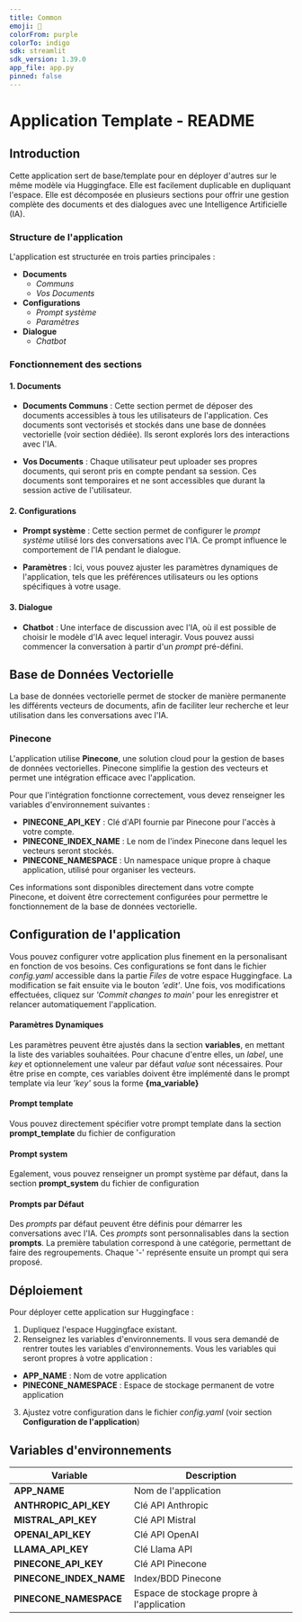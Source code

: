 ```yaml
---
title: Common
emoji: 🏢
colorFrom: purple
colorTo: indigo
sdk: streamlit
sdk_version: 1.39.0
app_file: app.py
pinned: false
---
```


<!-- Check out the configuration reference at https://huggingface.co/docs/hub/spaces-config-reference -->

# Application Template - README

## Introduction

Cette application sert de base/template pour en déployer d'autres sur le même modèle via Huggingface. Elle est facilement duplicable en dupliquant l'espace. Elle est décomposée en plusieurs sections pour offrir une gestion complète des documents et des dialogues avec une Intelligence Artificielle (IA).

### Structure de l'application

L'application est structurée en trois parties principales :

- **Documents**
  - *Communs*
  - *Vos Documents*
- **Configurations**
  - *Prompt système*
  - *Paramètres*
- **Dialogue**
  - *Chatbot*

### Fonctionnement des sections

#### 1. Documents

- **Documents Communs** : 
  Cette section permet de déposer des documents accessibles à tous les utilisateurs de l'application. Ces documents sont vectorisés et stockés dans une base de données vectorielle (voir section dédiée). Ils seront explorés lors des interactions avec l'IA.

- **Vos Documents** : 
  Chaque utilisateur peut uploader ses propres documents, qui seront pris en compte pendant sa session. Ces documents sont temporaires et ne sont accessibles que durant la session active de l'utilisateur.

#### 2. Configurations

- **Prompt système** :
  Cette section permet de configurer le *prompt système* utilisé lors des conversations avec l'IA. Ce prompt influence le comportement de l'IA pendant le dialogue.

- **Paramètres** :
  Ici, vous pouvez ajuster les paramètres dynamiques de l'application, tels que les préférences utilisateurs ou les options spécifiques à votre usage.

#### 3. Dialogue

- **Chatbot** :
  Une interface de discussion avec l'IA, où il est possible de choisir le modèle d'IA avec lequel interagir. Vous pouvez aussi commencer la conversation à partir d'un *prompt* pré-défini.

## Base de Données Vectorielle

La base de données vectorielle permet de stocker de manière permanente les différents vecteurs de documents, afin de faciliter leur recherche et leur utilisation dans les conversations avec l'IA.

### Pinecone

L'application utilise **Pinecone**, une solution cloud pour la gestion de bases de données vectorielles. Pinecone simplifie la gestion des vecteurs et permet une intégration efficace avec l'application.

Pour que l'intégration fonctionne correctement, vous devez renseigner les variables d'environnement suivantes :

- **PINECONE_API_KEY** : Clé d'API fournie par Pinecone pour l'accès à votre compte.
- **PINECONE_INDEX_NAME** : Le nom de l'index Pinecone dans lequel les vecteurs seront stockés.
- **PINECONE_NAMESPACE** : Un namespace unique propre à chaque application, utilisé pour organiser les vecteurs.

Ces informations sont disponibles directement dans votre compte Pinecone, et doivent être correctement configurées pour permettre le fonctionnement de la base de données vectorielle.


## Configuration de l'application

Vous pouvez configurer votre application plus finement en la personalisant en fonction de vos besoins. Ces configurations se font dans le fichier *config.yaml* accessible dans la partie *Files* de votre espace Huggingface. La modification se fait ensuite via le bouton *'edit'*. 
Une fois, vos modifications effectuées, cliquez sur *'Commit changes to main'* pour les enregistrer et relancer automatiquement l'application.

#### Paramètres Dynamiques

Les paramètres peuvent être ajustés dans la section **variables**, en mettant la liste des variables souhaitées.
Pour chacune d'entre elles, un *label*, une *key* et optionnelement une valeur par défaut *value* sont nécessaires.
Pour être prise en compte, ces variables doivent être implémenté dans le prompt template via leur *'key'* sous la forme **{ma_variable}**

#### Prompt template

Vous pouvez directement spécifier votre prompt template dans la section **prompt_template** du fichier de configuration

#### Prompt system

Egalement, vous pouvez renseigner un prompt système par défaut, dans la section **prompt_system** du fichier de configuration

#### Prompts par Défaut

Des *prompts* par défaut peuvent être définis pour démarrer les conversations avec l'IA. Ces *prompts* sont personnalisables dans la section **prompts**.
La première tabulation correspond à une catégorie, permettant de faire des regroupements.
Chaque '-' représente ensuite un prompt qui sera proposé.

## Déploiement

Pour déployer cette application sur Huggingface :

1. Dupliquez l'espace Huggingface existant.
2. Renseignez les variables d'environnements. Il vous sera demandé de rentrer toutes les variables d'environnements. Vous les variables qui seront propres à votre application : 
 - **APP_NAME** : Nom de votre application
 - **PINECONE_NAMESPACE** : Espace de stockage permanent de votre application
3. Ajustez votre configuration dans le fichier *config.yaml* (voir section **Configuration de l'application**)


## Variables d'environnements
| Variable | Description 
|----------|----------
**APP_NAME**|Nom de l'application
**ANTHROPIC_API_KEY**| Clé API Anthropic
**MISTRAL_API_KEY**|Clé API Mistral
**OPENAI_API_KEY**|Clé API OpenAI
**LLAMA_API_KEY**|Clé Llama API
**PINECONE_API_KEY**|Clé API Pinecone
**PINECONE_INDEX_NAME**|Index/BDD Pinecone
**PINECONE_NAMESPACE**|Espace de stockage propre à l'application


